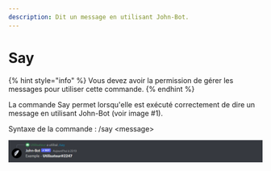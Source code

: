 ```yaml
---
description: Dit un message en utilisant John-Bot.
---
```


# Say

{% hint style="info" %}
Vous devez avoir la permission de gérer les messages pour utiliser cette commande.
{% endhint %}

La commande Say permet lorsqu'elle est exécuté correctement de dire un message en utilisant John-Bot (voir image #1).

Syntaxe de la commande : /say \<message>

![Image #1](../../../.gitbook/assets/Say.png)
